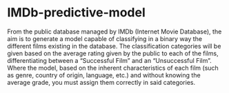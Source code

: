 # IMDb-predictive-model

From the public database managed by IMDb (Internet Movie Database), the aim is to generate
a model capable of classifying in a binary way the different films existing in the database.
The classification categories will be given based on the average rating given by the public to
each of the films, differentiating between a “Successful Film” and an “Unsuccessful Film”. Where
the model, based on the inherent characteristics of each film (such as genre, country of origin,
language, etc.) and without knowing the average grade, you must assign them correctly in said categories.
